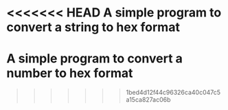 <<<<<<< HEAD
A simple program to convert a string to hex format
=======
# A simple program to convert a number to hex format
>>>>>>> 1bed4d12f44c96326ca40c047c5a15ca827ac06b
